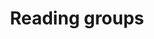 ---
layout: page
title: Reading groups
nav: true
nav_order: 7
dropdown: true
children:
    - title: RL theory
    - permalink: /rltheory/
    - nav: true
    - title: Learning theory
    - permalink: /learningtheory/
---
